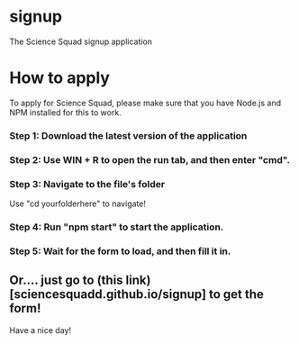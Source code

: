 # signup
The Science Squad signup application
# How to apply
To apply for Science Squad, please make sure that you have Node.js and NPM installed for this to work.
### Step 1: Download the latest version of the application
### Step 2: Use WIN + R to open the run tab, and then enter "cmd".
### Step 3: Navigate to the file's folder
Use "cd yourfolderhere" to navigate!
### Step 4: Run "npm start" to start the application.
### Step 5: Wait for the form to load, and then fill it in.

## Or.... just go to (this link)[sciencesquadd.github.io/signup] to get the form!
Have a nice day!
